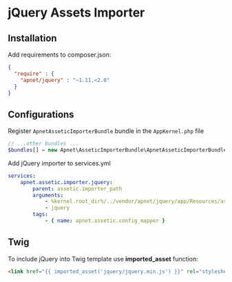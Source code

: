 jQuery Assets Importer
======================

Installation
------------

Add requirements to composer.json:

``` json
{
  "require" : {
    "apnet/jquery" : "~1.11,<2.0"
  }
}
```

Configurations
--------------

Register `ApnetAsseticImporterBundle` bundle in the `AppKernel.php` file

``` php
// ...other bundles ...
$bundles[] = new Apnet\AsseticImporterBundle\ApnetAsseticImporterBundle();
```

Add jQuery importer to services.yml

``` yml
services:
    apnet.assetic.importer.jquery:
        parent: assetic.importer_path
        arguments:
            - %kernel.root_dir%/../vendor/apnet/jquery/app/Resources/assets/dist
            - jquery
        tags:
            - { name: apnet.assetic.config_mapper }
```

Twig
----

To include jQuery into Twig template use **imported_asset** function:

``` html
<link href="{{ imported_asset('jquery/jquery.min.js') }}" rel="stylesheet" type="text/css" />
```
